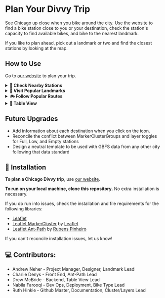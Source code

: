 # Plan Your Divvy Trip

See Chicago up close when you bike around the city. Use the [website](https://ruthhinkle.github.io/find-a-divvy-bike/) to find a bike station close to you or your destination, check the station's capacity to find available bikes, and bike to the nearest landmark. 

If you like to plan ahead, pick out a landmark or two and find the closest stations by looking at the map. 

## How to Use
Go to [our website](https://ruthhinkle.github.io/find-a-divvy-bike/) to plan your trip.

<details> <summary markdown="span"><strong> 📍 Check Nearby Stations</strong></summary>
  To find a bike, check nearby stations and look at their status to see if there are bikes available. Light-blue pins indicate  stations full of bikes, dark-blue pins indicate stations with less than 5 bikes, and red pins indicate empty stations. When you're done with your ride, red stations are great place to drop off your bike.
</details>

<details> <summary markdown="span"><strong> 🗽 Visit Popular Landmarks</strong></summary>
    To add popular Chicago landmarks to the map, select the "Landmarks" layer view in the top right corner of the map. Zoom in to see nearby stations for bike pick-up or drop-off. You can click on Landmark pins to see their names.
</details>

<details> <summary markdown="span"><strong> 🚲 Follow Popular Routes</strong></summary>
    To add popular Chicago landmarks to the map, select the "Landmarks" layer view in the top right corner of the map. Zoom in to see nearby stations for bike pick-up or drop-off. You can click on Landmark pins to see their names.
</details>

<details> <summary markdown="span"><strong>🔎 Table View</strong></summary>
    Navigate to the (table tab)[https://ruthhinkle.github.io/project-2/table] for a different view! You can search a street name to locate all of the stations on that street."
</details>


## Future Upgrades
* Add information about each destination when you click on the icon. 
* Reconcile the conflict between MarkerClusterGroups and layer toggles for Full, Low, and Empty stations
* Design a neutral template to be used with GBFS data from any other city following that data standard

## 📁 Installation
<strong>To plan a Chicago Divvy trip</strong>, use [our website](https://ruthhinkle.github.io/project-2/index.html).

<strong>To run on your local machine, clone this repository.</strong> No extra installation is necessary.

If you do run into issues, check the installation and file requirements for the following libraries: 
* [Leaflet](https://leafletjs.com/)
* [Leaflet MarkerCluster](https://github.com/Leaflet/Leaflet.markercluster) by [Leaflet](https://github.com/Leaflet)
* [Leaflet Ant-Path](https://github.com/rubenspgcavalcante/leaflet-ant-path) by [Rubens Pinheiro](https://github.com/rubenspgcavalcante)

If you can't reconcile installation issues, let us know!  


## 💻 Contributors:
* Andrew Neher - Project Manager, Designer, Landmark Lead
* Charlie Denys - Front End, Ant-Path Lead
* Drew McBride - Backend, Table View Lead
* Nabila Farooqi - Dev Ops, Deployment, Bike Type Lead
* Ruth Hinkle - Github Master, Documentation, Cluster/Layers Lead
